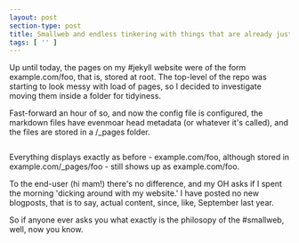```yaml
---
layout: post
section-type: post
title: Smallweb and endless tinkering with things that are already just fine thank you
tags: [ '' ]
---
```


Up until today, the pages on my #jekyll website were of the form example.com/foo, that is, stored at root. The top-level of the repo was starting to look messy with load of pages, so I decided to investigate moving them inside a folder for tidyiness. 

Fast-forward an hour of so, and now the config file is configured, the markdown files have evenmoar head metadata (or whatever it's called), and the files are stored in a /_pages folder.

<img src="{{site.baseurl}}/img/2025/smallweb-nonsense.png" alt="">

Everything displays exactly as before - example.com/foo, although stored in example.com/_pages/foo - still shows up as example.com/foo. 

To the end-user (hi mam!) there's no difference, and my OH asks if I spent the morning 'dicking around with my website.' I have posted no new blogposts, that is to say, actual content, since, like, September last year. 

So if anyone ever asks you what exactly is the philosopy of the #smallweb, well, now you know.
